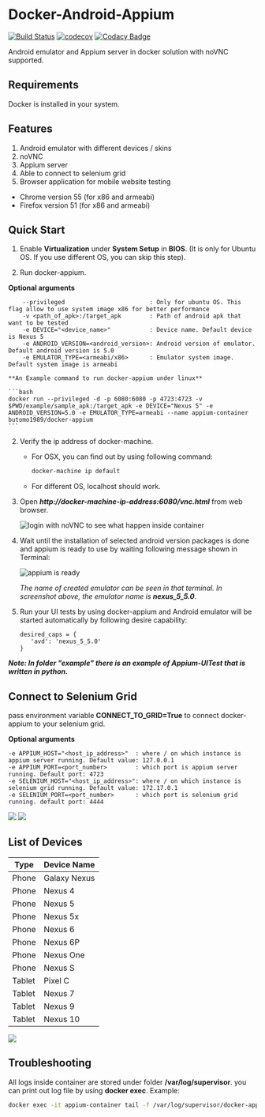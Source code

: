 Docker-Android-Appium
=====================

[![Build Status](https://travis-ci.org/butomo1989/docker-appium.svg?branch=master)](https://travis-ci.org/butomo1989/docker-appium)
[![codecov](https://codecov.io/gh/butomo1989/docker-appium/branch/master/graph/badge.svg)](https://codecov.io/gh/butomo1989/docker-appium)
[![Codacy Badge](https://api.codacy.com/project/badge/Grade/3f000ffb97db45a59161814e1434c429)](https://www.codacy.com/app/butomo1989/docker-appium?utm_source=github.com&amp;utm_medium=referral&amp;utm_content=butomo1989/docker-appium&amp;utm_campaign=Badge_Grade)

Android emulator and Appium server in docker solution with noVNC supported.

Requirements
------------

Docker is installed in your system.

Features
--------

1. Android emulator with different devices / skins
2. noVNC
3. Appium server
4. Able to connect to selenium grid
5. Browser application for mobile website testing
  - Chrome version 55 (for x86 and armeabi)
  - Firefox version 51 (for x86 and armeabi)

Quick Start
-----------

1. Enable **Virtualization** under **System Setup** in **BIOS**. (It is only for Ubuntu OS. If you use different OS, you can skip this step).

2. Run docker-appium.

  **Optional arguments**

	    --privileged              			: Only for ubuntu OS. This flag allow to use system image x86 for better performance
	    -v <path_of_apk>:/target_apk      	: Path of android apk that want to be tested
	    -e DEVICE="<device_name>"       	: Device name. Default device is Nexus 5
	    -e ANDROID_VERSION=<android_version>: Android version of emulator. Default android version is 5.0
	    -e EMULATOR_TYPE=<armeabi/x86>      : Emulator system image. Default system image is armeabi

    **An Example command to run docker-appium under linux**

    ```bash
    docker run --privileged -d -p 6080:6080 -p 4723:4723 -v $PWD/example/sample_apk:/target_apk -e DEVICE="Nexus 5" -e ANDROID_VERSION=5.0 -e EMULATOR_TYPE=armeabi --name appium-container butomo1989/docker-appium
    ```

2. Verify the ip address of docker-machine.

   - For OSX, you can find out by using following command:

     ```bash
     docker-machine ip default
     ```

   - For different OS, localhost should work.

3. Open ***http://docker-machine-ip-address:6080/vnc.html*** from web browser.

   ![][noVNC]

4. Wait until the installation of selected android version packages is done and appium is ready to use by waiting following message shown in Terminal:

   ![][Appium is ready]

   *The name of created emulator can be seen in that terminal. In screenshot above, the emulator name is* ***nexus\_5_5.0***.

5. Run your UI tests by using docker-appium and Android emulator will be started automatically by following desire capability:

   ```
   desired_caps = {
      'avd': 'nexus_5_5.0'
   }
   ```

***Note: In folder "example" there is an example of Appium-UITest that is written in python.***

Connect to Selenium Grid
------------------------
pass environment variable **CONNECT\_TO\_GRID=True** to connect docker-appium to your selenium grid.

**Optional arguments**

    -e APPIUM_HOST="<host_ip_address>"	: where / on which instance is appium server running. Default value: 127.0.0.1
    -e APPIUM_PORT=<port_number>		: which port is appium server running. Default port: 4723
    -e SELENIUM_HOST="<host_ip_address>": where / on which instance is selenium grid running. Default value: 172.17.0.1
    -e SELENIUM_PORT=<port_number>		: which port is selenium grid running. default port: 4444

![][connect to grid 1]  ![][connect to grid 2]

List of Devices
---------------
Type | Device Name
--- | ---
Phone | Galaxy Nexus
Phone | Nexus 4
Phone | Nexus 5
Phone | Nexus 5x
Phone | Nexus 6
Phone | Nexus 6P
Phone | Nexus One
Phone | Nexus S
Tablet | Pixel C
Tablet | Nexus 7
Tablet | Nexus 9
Tablet | Nexus 10

![][nexus 5]

Troubleshooting
---------------
All logs inside container are stored under folder **/var/log/supervisor**. you can print out log file by using **docker exec**. Example:

```bash
docker exec -it appium-container tail -f /var/log/supervisor/docker-appium.stdout.log
```

[noVNC]: <images/noVNC.png> "login with noVNC to see what happen inside container"
[Appium is ready]: <images/appium.png> "appium is ready"
[connect to grid 1]: <images/appium_with_selenium_grid_01.png>
[connect to grid 2]: <images/appium_with_selenium_grid_02.png>
[nexus 5]: <images/run_under_nexus_5.png>
